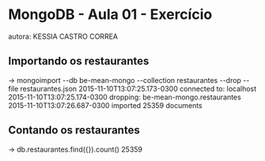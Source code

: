 # MongoDB - Aula 01 - Exercício
autora: KESSIA CASTRO CORREA


## Importando os restaurantes

-> mongoimport --db be-mean-mongo --collection restaurantes --drop --file restaurantes.json
2015-11-10T13:07:25.173-0300	connected to: localhost
2015-11-10T13:07:25.174-0300	dropping: be-mean-mongo.restaurantes
2015-11-10T13:07:26.687-0300	imported 25359 documents


## Contando os restaurantes

-> db.restaurantes.find({}).count()
25359